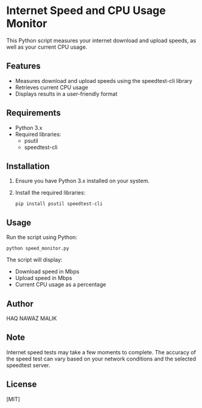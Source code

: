 
# Internet Speed and CPU Usage Monitor

This Python script measures your internet download and upload speeds, as well as your current CPU usage.

## Features

- Measures download and upload speeds using the speedtest-cli library
- Retrieves current CPU usage
- Displays results in a user-friendly format

## Requirements

- Python 3.x
- Required libraries:
  - psutil
  - speedtest-cli

## Installation

1. Ensure you have Python 3.x installed on your system.
2. Install the required libraries:

   ```
   pip install psutil speedtest-cli
   ```

## Usage

Run the script using Python:

```
python speed_monitor.py
```

The script will display:
- Download speed in Mbps
- Upload speed in Mbps
- Current CPU usage as a percentage

## Author

HAQ NAWAZ MALIK

## Note

Internet speed tests may take a few moments to complete. The accuracy of the speed test can vary based on your network conditions and the selected speedtest server.

## License

[MIT]
```

